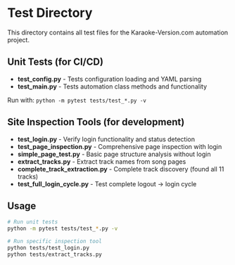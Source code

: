 # Test Directory

This directory contains all test files for the Karaoke-Version.com automation project.

## Unit Tests (for CI/CD)
- **test_config.py** - Tests configuration loading and YAML parsing
- **test_main.py** - Tests automation class methods and functionality

Run with: `python -m pytest tests/test_*.py -v`

## Site Inspection Tools (for development)
- **test_login.py** - Verify login functionality and status detection
- **test_page_inspection.py** - Comprehensive page inspection with login
- **simple_page_test.py** - Basic page structure analysis without login
- **extract_tracks.py** - Extract track names from song pages
- **complete_track_extraction.py** - Complete track discovery (found all 11 tracks)
- **test_full_login_cycle.py** - Test complete logout → login cycle

## Usage
```bash
# Run unit tests
python -m pytest tests/test_*.py -v

# Run specific inspection tool
python tests/test_login.py
python tests/extract_tracks.py
```